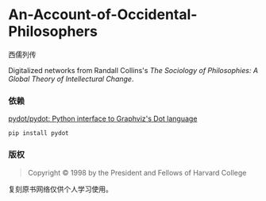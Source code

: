 # An-Account-of-Occidental-Philosophers
西儒列传

Digitalized networks from Randall Collins's *The Sociology of Philosophies: A Global Theory of Intellectural Change*.

### 依赖
[pydot/pydot: Python interface to Graphviz's Dot language](https://github.com/pydot/pydot)

`pip install pydot`

### 版权
> Copyright © 1998 by the President and Fellows of Harvard College

复刻原书网络仅供个人学习使用。
